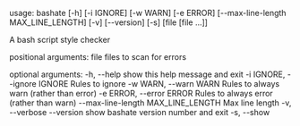 usage: bashate [-h] [-i IGNORE] [-w WARN] [-e ERROR]
[--max-line-length MAX_LINE_LENGTH] [-v] [--version] [-s]
[file [file ...]]

A bash script style checker

positional arguments:
file files to scan for errors

optional arguments:
-h, --help show this help message and exit
-i IGNORE, --ignore IGNORE
Rules to ignore
-w WARN, --warn WARN Rules to always warn (rather than error)
-e ERROR, --error ERROR
Rules to always error (rather than warn)
--max-line-length MAX_LINE_LENGTH
Max line length
-v, --verbose
--version show bashate version number and exit
-s, --show
